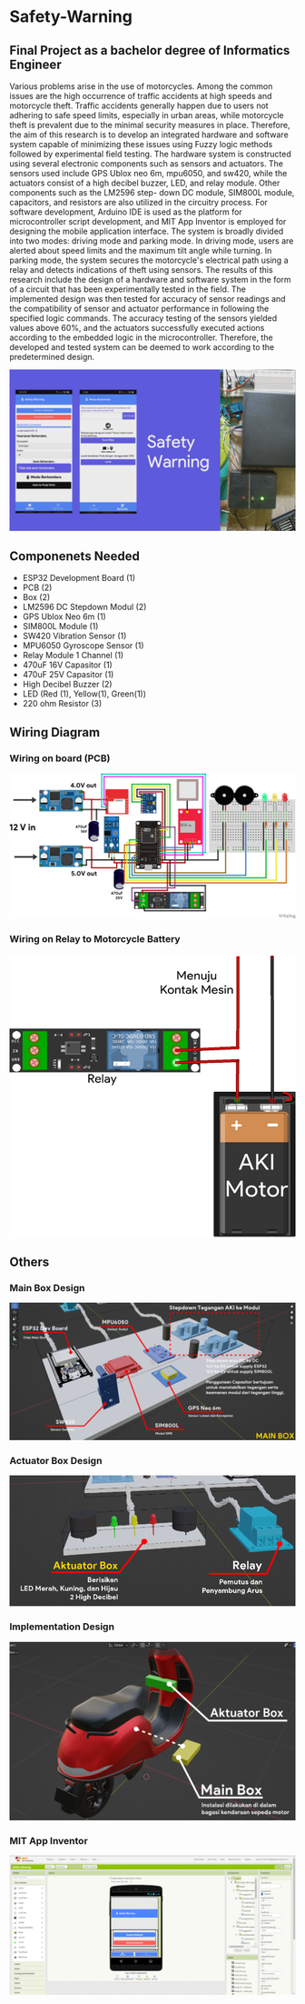 # Safety-Warning
## Final Project as a bachelor degree of Informatics Engineer

Various problems arise in the use of motorcycles. Among the common issues are the
high occurrence of traffic accidents at high speeds and motorcycle theft. Traffic
accidents generally happen due to users not adhering to safe speed limits, especially
in urban areas, while motorcycle theft is prevalent due to the minimal security
measures in place. Therefore, the aim of this research is to develop an integrated
hardware and software system capable of minimizing these issues using Fuzzy logic
methods followed by experimental field testing. The hardware system is constructed
using several electronic components such as sensors and actuators. The sensors used
include GPS Ublox neo 6m, mpu6050, and sw420, while the actuators consist of a high
decibel buzzer, LED, and relay module. Other components such as the LM2596 step-
down DC module, SIM800L module, capacitors, and resistors are also utilized in the
circuitry process. For software development, Arduino IDE is used as the platform for
microcontroller script development, and MIT App Inventor is employed for designing
the mobile application interface. The system is broadly divided into two modes: driving
mode and parking mode. In driving mode, users are alerted about speed limits and the
maximum tilt angle while turning. In parking mode, the system secures the
motorcycle's electrical path using a relay and detects indications of theft using sensors.
The results of this research include the design of a hardware and software system in
the form of a circuit that has been experimentally tested in the field. The implemented
design was then tested for accuracy of sensor readings and the compatibility of sensor
and actuator performance in following the specified logic commands. The accuracy
testing of the sensors yielded values above 60%, and the actuators successfully
executed actions according to the embedded logic in the microcontroller. Therefore,
the developed and tested system can be deemed to work according to the
predetermined design.

<img src="./Others/Safety-Warning.png">

## Componenets Needed
* ESP32 Development Board (1) <br/>
* PCB (2) <br/>
* Box (2) <br/>
* LM2596 DC Stepdown Modul (2) <br/>
* GPS Ublox Neo 6m (1) <br/>
* SIM800L Module (1) <br/>
* SW420 Vibration Sensor (1) <br/>
* MPU6050 Gyroscope Sensor (1) <br/>
* Relay Module 1 Channel (1) <br/>
* 470uF 16V Capasitor (1) <br/>
* 470uF 25V Capasitor (1) <br/>
* High Decibel Buzzer (2) <br/>
* LED (Red (1), Yellow(1), Green(1)) <br/>
* 220 ohm Resistor (3) <br/>

## Wiring Diagram

### Wiring on board (PCB) <br/>
<img src="./Wiring/Safety_Warning_Wiring.png">

### Wiring on Relay to Motorcycle Battery <br/>
<img src="./Wiring/Relay_Wiring.png" width="600" height="500" align="center">

## Others
### Main Box Design
<img src="./Others/Main_Box_Design.PNG">

### Actuator Box Design
<img src="./Others/Actuator_Box_Design.PNG">

### Implementation Design
<img src="./Others/Implementation_Design.PNG">

### MIT App Inventor
<img src="./Others/mit-app-inventor.PNG">
